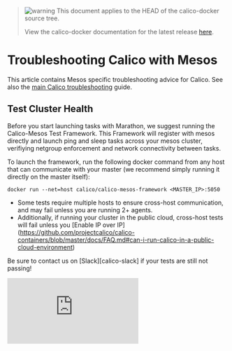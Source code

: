 <!--- master only -->
> ![warning](../../images/warning.png) This document applies to the HEAD of the calico-docker source tree.
>
> View the calico-docker documentation for the latest release [here](https://github.com/projectcalico/calico-containers/blob/v0.17.0/README.md).
<!--- else
> You are viewing the calico-docker documentation for release **release**.
<!--- end of master only -->

# Troubleshooting Calico with Mesos
This article contains Mesos specific troubleshooting advice for Calico.  See also the [main Calico troubleshooting](../../Troubleshooting.md) guide.

## Test Cluster Health
Before you start launching tasks with Marathon, we suggest running the
Calico-Mesos Test Framework. This Framework will register with mesos directly
and launch ping and sleep tasks across your mesos cluster, verifiying netgroup
enforcement and network connectivity between tasks.

To launch the framework, run the following docker command from any host that can communicate with your master (we recommend simply running it directly on the master itself):

	docker run --net=host calico/calico-mesos-framework <MASTER_IP>:5050

- Some tests require multiple hosts to ensure cross-host communication, and
may fail unless you are running 2+ agents.
- Additionally, if running your cluster in the public cloud, cross-host tests
will fail unless you [Enable IP over IP]
(https://github.com/projectcalico/calico-containers/blob/master/docs/FAQ.md#can-i-run-calico-in-a-public-cloud-environment)

Be sure to contact us on [Slack][calico-slack] if your tests are still not passing!


[![Analytics](https://calico-ga-beacon.appspot.com/UA-52125893-3/calico-containers/docs/cni/kubernetes/Troubleshooting.md?pixel)](https://github.com/igrigorik/ga-beacon)
